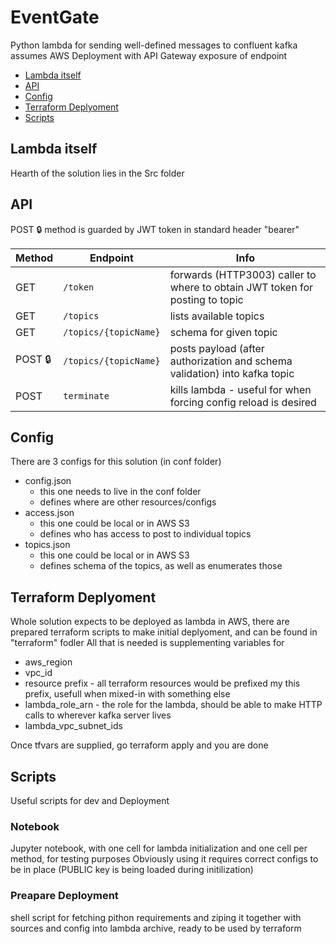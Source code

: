 # EventGate
Python lambda for sending well-defined messages to confluent kafka
assumes AWS Deployment with API Gateway exposure of endpoint

<!-- toc -->
- [Lambda itself](#lambda-itself)
- [API](#api)
- [Config](#config)
- [Terraform Deplyoment](#terraform-deplyoment)
- [Scripts](#scripts)
<!-- tocstop -->

## Lambda itself
Hearth of the solution lies in the Src folder

## API
POST 🔒 method is guarded by JWT token in standard header "bearer"

| Method  | Endpoint              | Info                                                                         |
|---------|-----------------------|------------------------------------------------------------------------------|
| GET     | `/token`              | forwards (HTTP3003) caller to where to obtain JWT token for posting to topic |
| GET     | `/topics`             | lists available topics                                                       |
| GET     | `/topics/{topicName}` | schema for given topic                                                       |
| POST 🔒  | `/topics/{topicName}` | posts payload (after authorization and schema validation) into kafka topic   |
| POST    | `terminate`           | kills lambda - useful for when forcing config reload is desired              |


## Config
There are 3 configs for this solution (in conf folder)

- config.json
  - this one needs to live in the conf folder
  - defines where are other resources/configs
- access.json
  - this one could be local or in AWS S3
  - defines who has access to post to individual topics
- topics.json
  - this one could be local or in AWS S3
  - defines schema of the topics, as well as enumerates those


## Terraform Deplyoment
Whole solution expects to be deployed as lambda in AWS,
there are prepared terraform scripts to make initial deplyoment, and can be found in "terraform" fodler
All that is needed is supplementing variables for
 - aws_region
 - vpc_id
 - resource prefix - all terraform resources would be prefixed my this prefix, usefull when mixed-in with something else
 - lambda_role_arn - the role for the lambda, should be able to make HTTP calls to wherever kafka server lives
 - lambda_vpc_subnet_ids
 
Once tfvars are supplied, go terraform apply and you are done

## Scripts
Useful scripts for dev and Deployment

### Notebook
Jupyter notebook, with one cell for lambda initialization and one cell per method, for testing purposes
Obviously using it requires correct configs to be in place (PUBLIC key is being loaded during initilization)

### Preapare Deployment
shell script for fetching pithon requirements and ziping it together with sources and config into lambda archive, ready to be used by terraform
